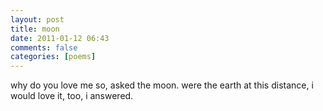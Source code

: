 ```yaml
---
layout: post
title: moon
date: 2011-01-12 06:43
comments: false
categories: [poems]
---
```


why do you love me so, asked the moon.
were the earth at this distance,
i would love it, too,
i answered.
